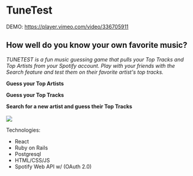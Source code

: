 #  TuneTest

DEMO: https://player.vimeo.com/video/336705911

## How well do you know your own favorite music?

*TUNETEST is a fun music guessing game that pulls your Top Tracks and Top Artists from your Spotify account. Play with your friends with the Search feature and test them on their favorite artist's top tracks.*

**Guess your Top Artists**

**Guess your Top Tracks**

**Search for a new artist and guess their Top Tracks**
<br><br>
![](https://media.giphy.com/media/1ZxGKxanqWZXreofSI/giphy.webp)


Technologies:
- React 
- Ruby on Rails
- Postgresql
- HTML/CSS/JS
- Spotify Web API w/ (OAuth 2.0)

